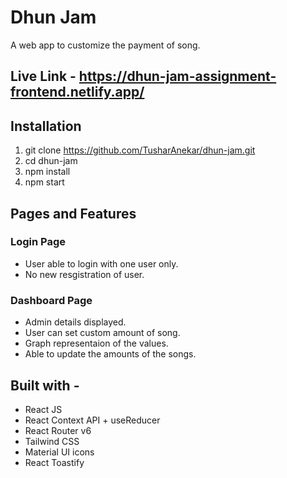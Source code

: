 # Dhun Jam

A web app to customize the payment of song.

## Live Link - https://dhun-jam-assignment-frontend.netlify.app/

## Installation

1. git clone https://github.com/TusharAnekar/dhun-jam.git
2. cd dhun-jam
3. npm install
4. npm start

## Pages and Features

### Login Page

- User able to login with one user only.
- No new resgistration of user.

### Dashboard Page

- Admin details displayed.
- User can set custom amount of song.
- Graph representaion of the values.
- Able to update the amounts of the songs.

## Built with -

- React JS
- React Context API + useReducer
- React Router v6
- Tailwind CSS
- Material UI icons
- React Toastify
